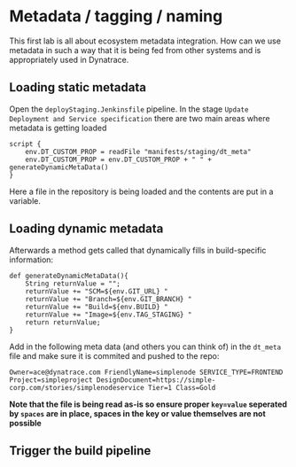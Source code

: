 # Metadata / tagging / naming
This first lab is all about ecosystem metadata integration. How can we use metadata in such a way that it is being fed from other systems and is appropriately used in Dynatrace.

## Loading static metadata
Open the `deployStaging.Jenkinsfile` pipeline.
In the stage `Update Deployment and Service specification` there are two main areas where metadata is getting loaded

```
script {
    env.DT_CUSTOM_PROP = readFile "manifests/staging/dt_meta" 
    env.DT_CUSTOM_PROP = env.DT_CUSTOM_PROP + " " + generateDynamicMetaData()
}
```
Here a file in the repository is being loaded and the contents are put in a variable. 

## Loading dynamic metadata
Afterwards a method gets called that dynamically fills in build-specific information:
```
def generateDynamicMetaData(){
    String returnValue = "";
    returnValue += "SCM=${env.GIT_URL} "
    returnValue += "Branch=${env.GIT_BRANCH} "
    returnValue += "Build=${env.BUILD} "
    returnValue += "Image=${env.TAG_STAGING} "
    return returnValue;
}
```

Add in the following meta data (and others you can think of) in the `dt_meta` file and make sure it is commited and pushed to the repo:
```
Owner=ace@dynatrace.com FriendlyName=simplenode SERVICE_TYPE=FRONTEND Project=simpleproject DesignDocument=https://simple-corp.com/stories/simplenodeservice Tier=1 Class=Gold
```
**Note that the file is being read as-is so ensure proper `key=value` seperated by `spaces` are in place, spaces in the key or value themselves are not possible**

## Trigger the build pipeline
